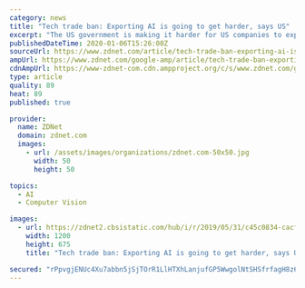 ```yaml
---
category: news
title: "Tech trade ban: Exporting AI is going to get harder, says US"
excerpt: "The US government is making it harder for US companies to export artificial-intelligence software that helps organizations automate object recognition from geospatial imagery. The export ..."
publishedDateTime: 2020-01-06T15:26:00Z
sourceUrl: https://www.zdnet.com/article/tech-trade-ban-exporting-ai-is-going-to-get-harder-says-us/
ampUrl: https://www.zdnet.com/google-amp/article/tech-trade-ban-exporting-ai-is-going-to-get-harder-says-us/
cdnAmpUrl: https://www-zdnet-com.cdn.ampproject.org/c/s/www.zdnet.com/google-amp/article/tech-trade-ban-exporting-ai-is-going-to-get-harder-says-us/
type: article
quality: 89
heat: 89
published: true

provider:
  name: ZDNet
  domain: zdnet.com
  images:
    - url: /assets/images/organizations/zdnet.com-50x50.jpg
      width: 50
      height: 50

topics:
  - AI
  - Computer Vision

images:
  - url: https://zdnet2.cbsistatic.com/hub/i/r/2019/05/31/c45c0834-cacf-4fb3-8544-50f658eeb76b/thumbnail/1200x675/e0c52fee5b4d38162a8ffa35af46d4d8/thumb.jpg
    width: 1200
    height: 675
    title: "Tech trade ban: Exporting AI is going to get harder, says US"

secured: "rPpvgjENUc4Xu7abbn5jSjTOrR1LlHTXhLanjufGP5WwgolNtSHSfrfagH8z6epURnF0Ig1iAXh4wtT69vdknBpofZzveujxxviH8Q7MEonXc5Gkuv6zeBQwnLqiTJcRbTw0FbdMrEh6Y4XV0r3AC75U1/kympaUXK6ax4AAxx8dzJ1/lD85pRDoeG4qK6yZ9hyipihFdDNwVmSGCpajDPASt1sKdd40XoCEFJXZkPk3CFXxSCiddTK/5J/6nLteGHXbr1MXV3rywEFyKEqtrI8vniWGy2scs2Qm0DOJf0eqOUYJxxh9L6NiIYfgVKhF;ZCgKmzmSuSW2Icvon86f/A=="
---
```



